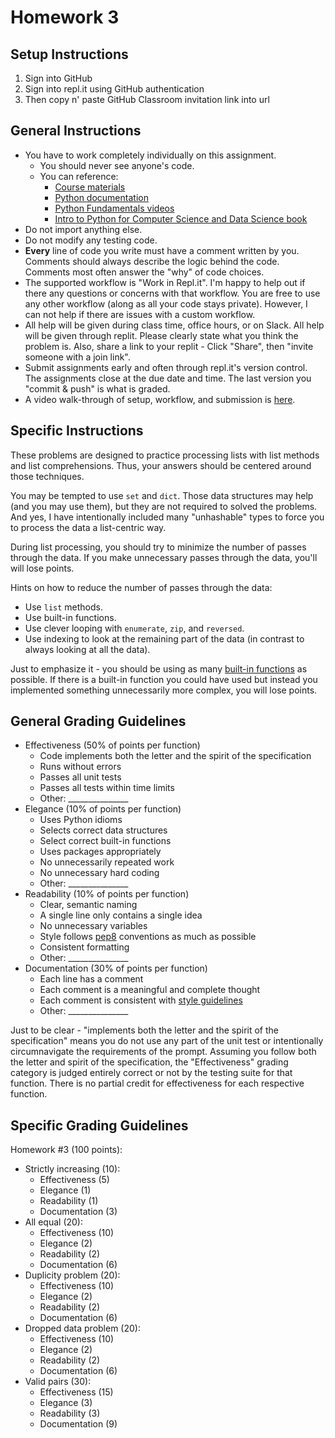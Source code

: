 Homework 3
======

Setup Instructions
-----

1. Sign into GitHub
2. Sign into repl.it using GitHub authentication
3. Then copy n' paste GitHub Classroom invitation link into url

General Instructions
-------

- You have to work completely individually on this assignment.
    + You should never see anyone's code.
    + You can reference:
        * [Course materials](https://github.com/brianspiering/computation_course)
        * [Python documentation](https://docs.python.org/3/)
        * [Python Fundamentals videos](https://www.oreilly.com/library/view/python-fundamentals/9780135917411/)
        * [Intro to Python for Computer Science and Data Science book](https://learning.oreilly.com/library/view/intro-to-python/9780135404799/)
- Do not import anything else.
- Do not modify any testing code.
- __Every__ line of code you write must have a comment written by you. Comments should always describe the logic behind the code. Comments most often answer the "why" of code choices.
- The supported workflow is "Work in Repl.it". I'm happy to help out if there any questions or concerns with that workflow. You are free to use any other workflow (along as all your code stays private). However, I can not help if there are issues with a custom workflow.
- All help will be given during class time, office hours, or on Slack. All help will be given through replit. Please clearly state what you think the problem is. Also, share a link to your replit - Click "Share", then "invite someone with a join link".
- Submit assignments early and often through repl.it's version control. The assignments close at the due date and time. The last version you "commit & push" is what is graded.
- A video walk-through of setup, workflow, and submission is [here](https://www.youtube.com/embed/UAMk2taXIX4).

Specific Instructions
------

These problems are designed to practice processing lists with list methods and list comprehensions. Thus, your answers should be centered around those techniques.

You may be tempted to use `set` and `dict`. Those data structures may help (and you may use them), but they are not required to solved the problems. And yes, I have intentionally included many "unhashable" types to force you to process the data a list-centric way.

During list processing, you should try to minimize the number of passes through the data. If you make unnecessary passes through the data, you'll will lose points.

Hints on how to reduce the number of passes through the data:

- Use `list` methods.
- Use built-in functions.
- Use clever looping with `enumerate`, `zip`, and `reversed`.
- Use indexing to look at the remaining part of the data (in contrast to always looking at all the data).  

Just to emphasize it - you should be using as many [built-in functions](https://docs.python.org/3/library/functions.html) as possible. If there is a built-in function you could have used but instead you implemented something unnecessarily more complex, you will lose points.

General Grading Guidelines
------

- Effectiveness (50% of points per function)
    - Code implements both the letter and the spirit of the specification
    - Runs without errors
    - Passes all unit tests
    - Passes all tests within time limits
    - Other: \_\_\_\_\_\_\_\_\_\_\_\_\_\_\_
- Elegance (10% of points per function)
    + Uses Python idioms 
    + Selects correct data structures
    + Select correct built-in functions
    + Uses packages appropriately 
    + No unnecessarily repeated work 
    + No unnecessary hard coding
    - Other: \_\_\_\_\_\_\_\_\_\_\_\_\_\_\_
- Readability (10% of points per function)
    - Clear, semantic naming
    - A single line only contains a single idea
    - No unnecessary variables
    - Style follows [pep8](https://pep8.org/) conventions as much as possible
    - Consistent formatting
    - Other: \_\_\_\_\_\_\_\_\_\_\_\_\_\_\_
- Documentation (30% of points per function)
    + Each line has a comment
    + Each comment is a meaningful and complete thought
    + Each comment is consistent with [style guidelines](https://github.com/brianspiering/computation_course/blob/master/resources/advice/comment_style_guidelines.md)
    - Other: \_\_\_\_\_\_\_\_\_\_\_\_\_\_\_

Just to be clear - "implements both the letter and the spirit of the specification" means you do not use any part of the unit test or intentionally circumnavigate the requirements of the prompt. Assuming you follow both the letter and spirit of the specification, the "Effectiveness" grading category is judged entirely correct or not by the testing suite for that function. There is no partial credit for effectiveness for each respective function. 

Specific Grading Guidelines
------

Homework #3 (100 points):

- Strictly increasing  (10): 
    - Effectiveness (5)
    - Elegance (1)
    - Readability (1)
    - Documentation (3)
- All equal  (20): 
    - Effectiveness (10)
    - Elegance (2)
    - Readability (2)
    - Documentation (6)
- Duplicity problem  (20):   
    - Effectiveness (10)
    - Elegance (2)
    - Readability (2)
    - Documentation (6)  
- Dropped data problem  (20):   
    - Effectiveness (10)
    - Elegance (2)
    - Readability (2)
    - Documentation (6)  
- Valid pairs  (30):     
    - Effectiveness (15)
    - Elegance (3)
    - Readability (3)
    - Documentation (9)  
